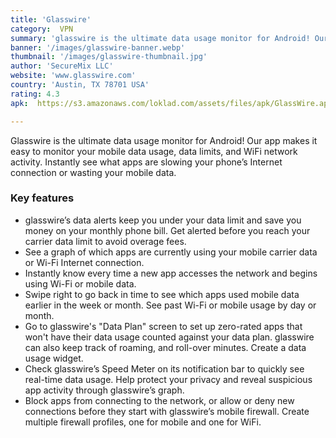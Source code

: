 ```yaml
---
title: 'Glasswire'
category:  VPN
summary: 'glasswire is the ultimate data usage monitor for Android! Our app makes it easy to monitor your mobile data usage, data limits, and WiFi network activity. Instantly see what apps are slowing your phone’s Internet connection or wasting your mobile data.'
banner: '/images/glasswire-banner.webp'
thumbnail: '/images/glasswire-thumbnail.jpg'
author: 'SecureMix LLC'
website: 'www.glasswire.com'
country: 'Austin, TX 78701 USA'
rating: 4.3
apk:  https://s3.amazonaws.com/loklad.com/assets/files/apk/GlassWire.apk

---
```

Glasswire is the ultimate data usage monitor for Android! Our app makes it easy to monitor your mobile data usage, data limits, and WiFi network activity. Instantly see what apps are slowing your phone’s Internet connection or wasting your mobile data.

### Key features

- glasswire’s data alerts keep you under your data limit and save you money on your monthly phone bill. Get alerted before you reach your carrier data limit to avoid overage fees.
- See a graph of which apps are currently using your mobile carrier data or Wi-Fi Internet connection.
- Instantly know every time a new app accesses the network and begins using Wi-Fi or mobile data.
- Swipe right to go back in time to see which apps used mobile data earlier in the week or month. See past Wi-Fi or mobile usage by day or month.
- Go to glasswire's "Data Plan" screen to set up zero-rated apps that won't have their data usage counted against your data plan. glasswire can also keep track of roaming, and roll-over minutes. Create a data usage widget.
- Check glasswire’s Speed Meter on its notification bar to quickly see real-time data usage. Help protect your privacy and reveal suspicious app activity through glasswire’s graph.
- Block apps from connecting to the network, or allow or deny new connections before they start with glasswire’s mobile firewall. Create multiple firewall profiles, one for mobile and one for WiFi.